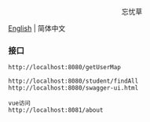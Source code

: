 <p align="center">
  忘忧草
</p>

[English](./README.md) | 简体中文

### 接口
```
http://localhost:8080/getUserMap

http://localhost:8080/student/findAll
http://localhost:8080/swagger-ui.html

vue访问
http://localhost:8081/about
```